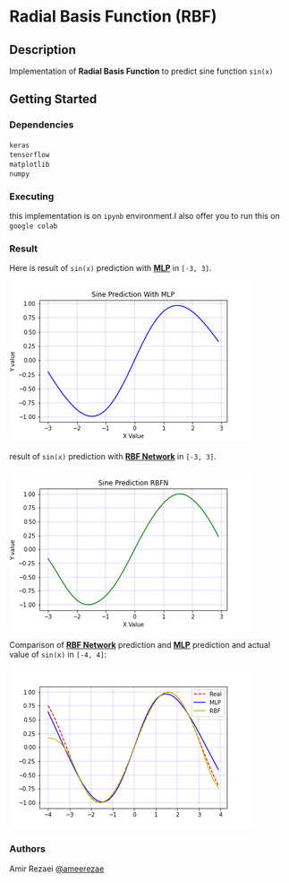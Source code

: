 # Radial Basis Function (RBF)

## Description
Implementation of **Radial Basis Function** to predict sine function `sin(x)`

## Getting Started
### Dependencies
`keras`
\
`tensorflow`
\
`matplotlib`
\
`numpy`

### Executing

this implementation is on `ipynb` environment.I also offer you to run this on `google colab`

### Result
Here is result of `sin(x)` prediction with <ins>**MLP**</ins> in `[-3, 3]`.

<img src="./mlp.png" alt="mlp">

result of `sin(x)` prediction with <ins>**RBF Network**</ins> in `[-3, 3]`.

<img src="./rbf.png" alt="rbf">

Comparison of <ins>**RBF Network**</ins> prediction and <ins>**MLP**</ins> prediction and actual value of `sin(x)` in `[-4, 4]`:

<img src="./compare.png" alt="compare">

### Authors
Amir Rezaei [@ameerezae](https://github.com/ameerezae)
